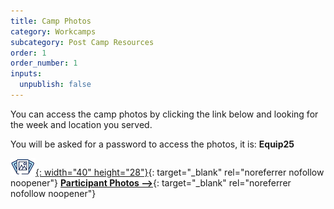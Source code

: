 ```yaml
---
title: Camp Photos
category: Workcamps
subcategory: Post Camp Resources
order: 1
order_number: 1
inputs:
  unpublish: false
---
```

You can access the camp photos by clicking the link below and looking for the week and location you served.

You will be asked for a password to access the photos, it is: **Equip25**

[![Image icon](/uploads/photosicon-1.png "Participant Photos"){: width="40" height="28"}](https://show.pics.io/2024-gmt-participant-photos){: target="_blank" rel="noreferrer nofollow noopener"}&nbsp;[**Participant Photos –&gt;**](https://show.pics.io/gmt-participant-photos "2025 Participant Photos"){: target="_blank" rel="noreferrer nofollow noopener"}